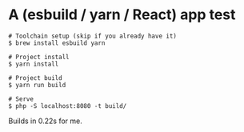 # A (esbuild / yarn / React) app test

```
# Toolchain setup (skip if you already have it)
$ brew install esbuild yarn

# Project install
$ yarn install

# Project build
$ yarn run build

# Serve
$ php -S localhost:8080 -t build/
```

Builds in 0.22s for me.
